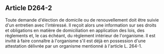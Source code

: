 ## Article D264-2

Toute demande d'élection de domicile ou de renouvellement doit être suivie d'un entretien avec l'intéressé.
Il reçoit alors une information sur ses droits et obligations en matière de domiciliation en application des
lois, des règlements et, le cas échéant, du règlement intérieur de l'organisme. Il est invité à faire connaître
à l'organisme s'il est déjà en possession d'une attestation délivrée par un organisme mentionné à l'article L.
264-1.

